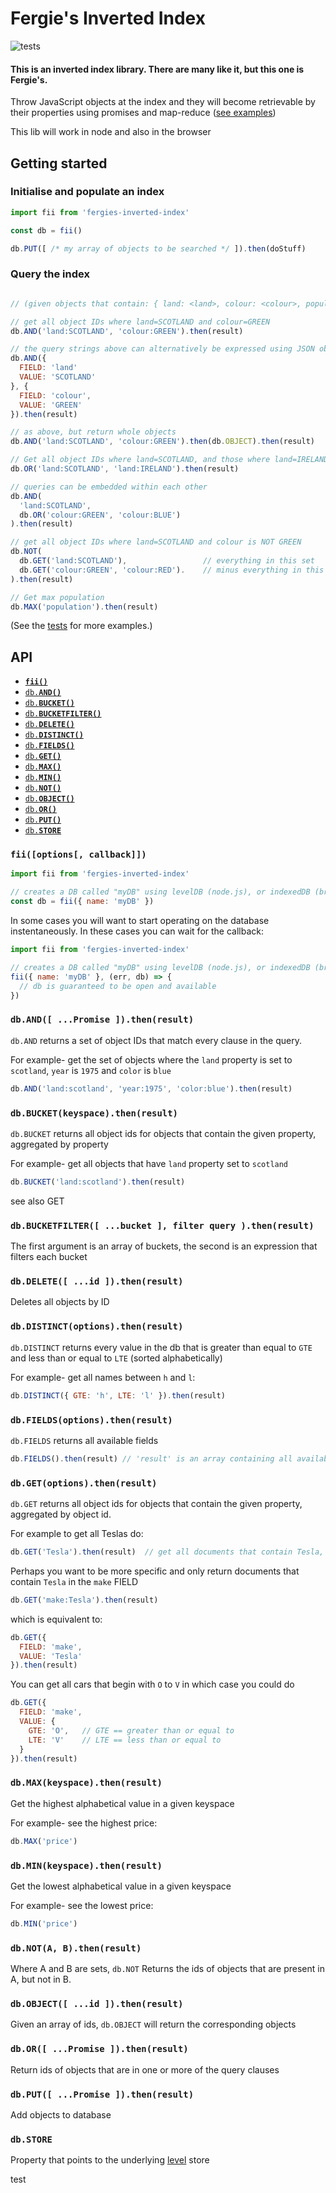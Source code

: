 # Fergie's Inverted Index

![tests](https://github.com/fergiemcdowall/fergies-inverted-index/actions/workflows/test/badge.svg)

#### This is an inverted index library. There are many like it, but this one is Fergie's.

Throw JavaScript objects at the index and they will become retrievable by their properties using promises and map-reduce ([see examples](https://github.com/fergiemcdowall/fergies-inverted-index/tree/master/test/src))

This lib will work in node and also in the browser

## Getting started

### Initialise and populate an index

```javascript
import fii from 'fergies-inverted-index'

const db = fii()

db.PUT([ /* my array of objects to be searched */ ]).then(doStuff)

```

### Query the index

```javascript

// (given objects that contain: { land: <land>, colour: <colour>, population: <number> ... })

// get all object IDs where land=SCOTLAND and colour=GREEN
db.AND('land:SCOTLAND', 'colour:GREEN').then(result)

// the query strings above can alternatively be expressed using JSON objects
db.AND({
  FIELD: 'land'
  VALUE: 'SCOTLAND'
}, {
  FIELD: 'colour',
  VALUE: 'GREEN'
}).then(result)

// as above, but return whole objects
db.AND('land:SCOTLAND', 'colour:GREEN').then(db.OBJECT).then(result)

// Get all object IDs where land=SCOTLAND, and those where land=IRELAND
db.OR('land:SCOTLAND', 'land:IRELAND').then(result)

// queries can be embedded within each other
db.AND(
  'land:SCOTLAND',
  db.OR('colour:GREEN', 'colour:BLUE')
).then(result)

// get all object IDs where land=SCOTLAND and colour is NOT GREEN
db.NOT(
  db.GET('land:SCOTLAND'),                 // everything in this set
  db.GET('colour:GREEN', 'colour:RED').    // minus everything in this set
).then(result)

// Get max population
db.MAX('population').then(result)

```

(See the [tests](https://github.com/fergiemcdowall/fergies-inverted-index/tree/master/test) for more examples.)


## API

- <a href="#open"><code><b>fii()</b></code></a>
- <a href="#AND"><code>db.<b>AND()</b></code></a>
- <a href="#BUCKET"><code>db.<b>BUCKET()</b></code></a>
- <a href="#BUCKETFILTER"><code>db.<b>BUCKETFILTER()</b></code></a>
- <a href="#DELETE"><code>db.<b>DELETE()</b></code></a>
- <a href="#DISTINCT"><code>db.<b>DISTINCT()</b></code></a>
- <a href="#FIELDS"><code>db.<b>FIELDS()</b></code></a>
- <a href="#GET"><code>db.<b>GET()</b></code></a>
- <a href="#MAX"><code>db.<b>MAX()</b></code></a>
- <a href="#MIN"><code>db.<b>MIN()</b></code></a>
- <a href="#NOT"><code>db.<b>NOT()</b></code></a>
- <a href="#OBJECT"><code>db.<b>OBJECT()</b></code></a>
- <a href="#OR"><code>db.<b>OR()</b></code></a>
- <a href="#PUT"><code>db.<b>PUT()</b></code></a>
- <a href="#STORE"><code>db.<b>STORE</b></code></a>


<a name="fii"></a>

### `fii([options[, callback]])`

```javascript
import fii from 'fergies-inverted-index'

// creates a DB called "myDB" using levelDB (node.js), or indexedDB (browser)
const db = fii({ name: 'myDB' })
```

In some cases you will want to start operating on the database
instentaneously. In these cases you can wait for the callback:

```javascript
import fii from 'fergies-inverted-index'

// creates a DB called "myDB" using levelDB (node.js), or indexedDB (browser)
fii({ name: 'myDB' }, (err, db) => {
  // db is guaranteed to be open and available
})
```
        

<a name="AND"></a>

### `db.AND([ ...Promise ]).then(result)`

`db.AND` returns a set of object IDs that match every clause in the query.

For example- get the set of objects where the `land` property is set
to `scotland`, `year` is `1975` and `color` is `blue`
```javascript
db.AND('land:scotland', 'year:1975', 'color:blue').then(result)
```


<a name="BUCKET"></a>

### `db.BUCKET(keyspace).then(result)`

`db.BUCKET` returns all object ids for objects that contain the given
property, aggregated by property

For example- get all objects that have `land` property set to `scotland`

```javascript
db.BUCKET('land:scotland').then(result)
```
see also GET


<a name="BUCKETFILTER"></a>

### `db.BUCKETFILTER([ ...bucket ], filter query ).then(result)`

The first argument is an array of buckets, the second is an expression
that filters each bucket



<a name="DELETE"></a>

### `db.DELETE([ ...id ]).then(result)`

Deletes all objects by ID


<a name="DISTINCT"></a>

### `db.DISTINCT(options).then(result)`

`db.DISTINCT` returns every value in the db that is greater than equal
to `GTE` and less than or equal to `LTE` (sorted alphabetically)

For example- get all names between `h` and `l`:

```javascript
db.DISTINCT({ GTE: 'h', LTE: 'l' }).then(result)
```

<a name="FIELDS"></a>

### `db.FIELDS(options).then(result)`

`db.FIELDS` returns all available fields

```javascript
db.FIELDS().then(result) // 'result' is an array containing all available fields
```


<a name="GET"></a>

### `db.GET(options).then(result)`

`db.GET` returns all object ids for objects that contain the given
property, aggregated by object id.

For example to get all Teslas do:

```javascript
db.GET('Tesla').then(result)  // get all documents that contain Tesla, somewhere in their structure
```

Perhaps you want to be more specific and only return documents that contain `Tesla` in the `make` FIELD

```javascript
db.GET('make:Tesla').then(result)
```

which is equivalent to:

```javascript
db.GET({
  FIELD: 'make',
  VALUE: 'Tesla'
}).then(result)
```

You can get all cars that begin with `O` to `V` in which case you could do

```javascript
db.GET({
  FIELD: 'make',
  VALUE: {
    GTE: 'O',   // GTE == greater than or equal to
    LTE: 'V'    // LTE == less than or equal to
  }
}).then(result)
```

<a name="MAX"></a>

### `db.MAX(keyspace).then(result)`

Get the highest alphabetical value in a given keyspace

For example- see the highest price:

```javascript
db.MAX('price')
```


<a name="MIN"></a>

### `db.MIN(keyspace).then(result)`

Get the lowest alphabetical value in a given keyspace

For example- see the lowest price:

```javascript
db.MIN('price')
```


<a name="NOT"></a>

### `db.NOT(A, B).then(result)`

Where A and B are sets, `db.NOT` Returns the ids of objects that are
present in A, but not in B.


<a name="OBJECT"></a>

### `db.OBJECT([ ...id ]).then(result)`

Given an array of ids, `db.OBJECT` will return the corresponding
objects


<a name="OR"></a>

### `db.OR([ ...Promise ]).then(result)`

Return ids of objects that are in one or more of the query clauses


<a name="PUT"></a>

### `db.PUT([ ...Promise ]).then(result)`

Add objects to database


<a name="STORE"></a>

### `db.STORE`

Property that points to the underlying [level](https://github.com/Level/level) store


test
